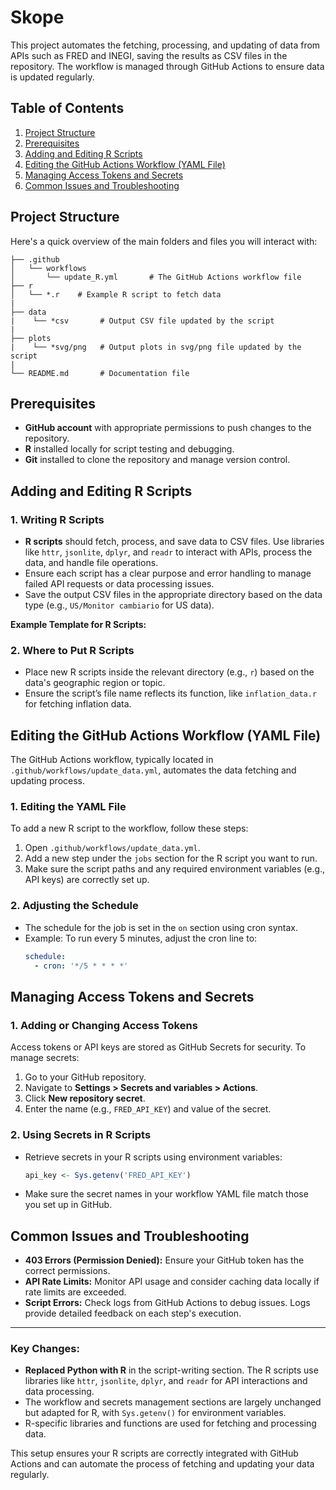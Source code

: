 # Skope

This project automates the fetching, processing, and updating of data from APIs such as FRED and INEGI, saving the results as CSV files in the repository. The workflow is managed through GitHub Actions to ensure data is updated regularly.

## Table of Contents
1. [Project Structure](#project-structure)
2. [Prerequisites](#prerequisites)
3. [Adding and Editing R Scripts](#adding-and-editing-r-scripts)
4. [Editing the GitHub Actions Workflow (YAML File)](#editing-the-github-actions-workflow-yaml-file)
5. [Managing Access Tokens and Secrets](#managing-access-tokens-and-secrets)
6. [Common Issues and Troubleshooting](#common-issues-and-troubleshooting)

## Project Structure

Here's a quick overview of the main folders and files you will interact with:

```
├── .github
│   └── workflows
│       └── update_R.yml       # The GitHub Actions workflow file
├── r
│   └── *.r    # Example R script to fetch data
|
├── data
|    └── *csv       # Output CSV file updated by the script
|
├── plots
|    └── *svg/png   # Output plots in svg/png file updated by the script
|    
└── README.md       # Documentation file
```

## Prerequisites

- **GitHub account** with appropriate permissions to push changes to the repository.
- **R** installed locally for script testing and debugging.
- **Git** installed to clone the repository and manage version control.

## Adding and Editing R Scripts

### 1. Writing R Scripts

- **R scripts** should fetch, process, and save data to CSV files. Use libraries like `httr`, `jsonlite`, `dplyr`, and `readr` to interact with APIs, process the data, and handle file operations.
- Ensure each script has a clear purpose and error handling to manage failed API requests or data processing issues.
- Save the output CSV files in the appropriate directory based on the data type (e.g., `US/Monitor cambiario` for US data).

**Example Template for R Scripts:**

### 2. Where to Put R Scripts

- Place new R scripts inside the relevant directory (e.g., `r`) based on the data's geographic region or topic.
- Ensure the script’s file name reflects its function, like `inflation_data.r` for fetching inflation data.

## Editing the GitHub Actions Workflow (YAML File)

The GitHub Actions workflow, typically located in `.github/workflows/update_data.yml`, automates the data fetching and updating process.

### 1. Editing the YAML File

To add a new R script to the workflow, follow these steps:

1. Open `.github/workflows/update_data.yml`.
2. Add a new step under the `jobs` section for the R script you want to run.
3. Make sure the script paths and any required environment variables (e.g., API keys) are correctly set up.

### 2. Adjusting the Schedule

- The schedule for the job is set in the `on` section using cron syntax.
- Example: To run every 5 minutes, adjust the cron line to:
  ```yaml
  schedule:
    - cron: '*/5 * * * *'
  ```

## Managing Access Tokens and Secrets

### 1. Adding or Changing Access Tokens

Access tokens or API keys are stored as GitHub Secrets for security. To manage secrets:

1. Go to your GitHub repository.
2. Navigate to **Settings > Secrets and variables > Actions**.
3. Click **New repository secret**.
4. Enter the name (e.g., `FRED_API_KEY`) and value of the secret.

### 2. Using Secrets in R Scripts

- Retrieve secrets in your R scripts using environment variables:

  ```r
  api_key <- Sys.getenv('FRED_API_KEY')
  ```

- Make sure the secret names in your workflow YAML file match those you set up in GitHub.

## Common Issues and Troubleshooting

- **403 Errors (Permission Denied):** Ensure your GitHub token has the correct permissions.
- **API Rate Limits:** Monitor API usage and consider caching data locally if rate limits are exceeded.
- **Script Errors:** Check logs from GitHub Actions to debug issues. Logs provide detailed feedback on each step's execution.
  
---

### Key Changes:

- **Replaced Python with R** in the script-writing section. The R scripts use libraries like `httr`, `jsonlite`, `dplyr`, and `readr` for API interactions and data processing.
- The workflow and secrets management sections are largely unchanged but adapted for R, with `Sys.getenv()` for environment variables.
- R-specific libraries and functions are used for fetching and processing data.

This setup ensures your R scripts are correctly integrated with GitHub Actions and can automate the process of fetching and updating your data regularly.
